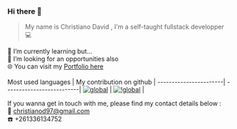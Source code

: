 ### Hi there 👋
> My name is Christiano David , 
> I'm a self-taught fullstack developper 	:computer:
<!--
**ChristianoDc7/ChristianoDc7** is a ✨ _special_ ✨ repository because its `README.md` (this file) appears on your GitHub profile.

Here are some ideas to get you started:

- 🔭 I’m currently working on ...
- 🌱 I’m currently learning ...
- 👯 I’m looking to collaborate on ...
- 🤔 I’m looking for help with ...
- 💬 Ask me about ...
- 📫 How to reach me: ...
- 😄 Pronouns: ...
- ⚡ Fun fact: ...
-->
🌱 I’m currently learning but... <br>
:briefcase: I’m looking for an opportunities also <br>
🌐 You can visit my <a href="https://christianodc7.github.io/">Portfolio here</a> <br><br>
 Most used languages    | My contribution on github |
 -----------------------| --------------------------|
[![global](https://github-readme-stats.vercel.app/api/top-langs/?username=ChristianoDc7&hide=css,html,hack&langs_count=20)](https://github.com/ChristianoDc7) | [![!global](https://github-readme-stats.vercel.app/api?username=christianodc7&show_icons=true&theme=dark)](https://github.com/ChristianoDc7) |

If you wanna get in touch with me, please find my contact details below : <br>
:email: christianod97@gmail.com <br>
:phone: +261336134752
